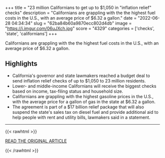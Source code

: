 +++
title = "23 million Californians to get up to $1,050 in \"inflation relief\" checks"
description = "Californians are grappling with the the highest fuel costs in the U.S., with an average price of $6.32 a gallon."
date = "2022-06-28 04:34:34"
slug = "62ba84b60a9870ecc802d4db"
image = "https://i.imgur.com/06uJXch.jpg"
score = "4329"
categories = ['checks', 'state', 'californians']
+++

Californians are grappling with the the highest fuel costs in the U.S., with an average price of $6.32 a gallon.

## Highlights

- California's governor and state lawmakers reached a budget deal to send inflation relief checks of up to $1,050 to 23 million residents.
- Lower- and middle-income Californians will receive the biggest checks based on income, tax-filing status and household size.
- Californians are grappling with the highest gasoline prices in the U.S., with the average price for a gallon of gas in the state at $6.32 a gallon.
- The agreement is part of a $17 billion relief package that will also suspend the state's sales tax on diesel fuel and provide additional aid to help people with rent and utility bills, lawmakers said in a statement.

---

{{< rawhtml >}}
  <p class="article-category">
    <a target="_blank" href="https://www.cbsnews.com/news/stimulus-check-california-inflation-relief-payments-23-million-up-to-1050/">READ THE ORIGINAL ARTICLE</a>
  </p>
{{< /rawhtml >}}
